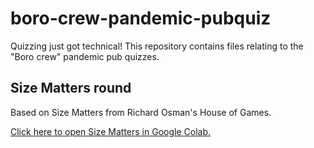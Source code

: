 # boro-crew-pandemic-pubquiz
Quizzing just got technical! This repository contains files relating to the "Boro crew" pandemic pub quizzes.

## Size Matters round

Based on Size Matters from Richard Osman's House of Games.

[Click here to open Size Matters in Google Colab.](https://colab.research.google.com/github/gitJonny/boro-crew-pandemic-pubquiz/blob/master/size_matters.ipynb)
